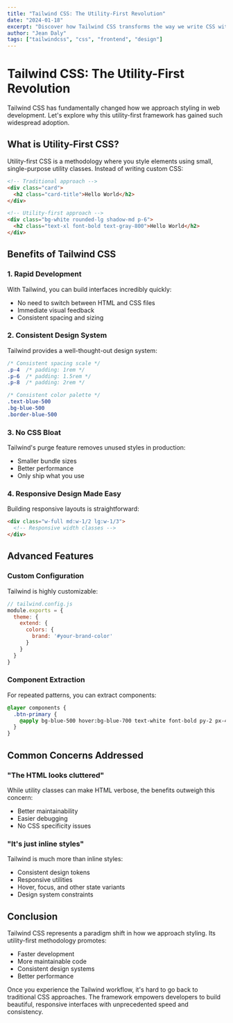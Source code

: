 ```yaml
---
title: "Tailwind CSS: The Utility-First Revolution"
date: "2024-01-18"
excerpt: "Discover how Tailwind CSS transforms the way we write CSS with its utility-first approach and why it's becoming the preferred choice for developers."
author: "Jean Daly"
tags: ["tailwindcss", "css", "frontend", "design"]
---
```


# Tailwind CSS: The Utility-First Revolution

Tailwind CSS has fundamentally changed how we approach styling in web development. Let's explore why this utility-first framework has gained such widespread adoption.

## What is Utility-First CSS?

Utility-first CSS is a methodology where you style elements using small, single-purpose utility classes. Instead of writing custom CSS:

```html
<!-- Traditional approach -->
<div class="card">
  <h2 class="card-title">Hello World</h2>
</div>

<!-- Utility-first approach -->
<div class="bg-white rounded-lg shadow-md p-6">
  <h2 class="text-xl font-bold text-gray-800">Hello World</h2>
</div>
```

## Benefits of Tailwind CSS

### 1. Rapid Development

With Tailwind, you can build interfaces incredibly quickly:

- No need to switch between HTML and CSS files
- Immediate visual feedback
- Consistent spacing and sizing

### 2. Consistent Design System

Tailwind provides a well-thought-out design system:

```css
/* Consistent spacing scale */
.p-4  /* padding: 1rem */
.p-6  /* padding: 1.5rem */
.p-8  /* padding: 2rem */

/* Consistent color palette */
.text-blue-500
.bg-blue-500
.border-blue-500
```

### 3. No CSS Bloat

Tailwind's purge feature removes unused styles in production:

- Smaller bundle sizes
- Better performance
- Only ship what you use

### 4. Responsive Design Made Easy

Building responsive layouts is straightforward:

```html
<div class="w-full md:w-1/2 lg:w-1/3">
  <!-- Responsive width classes -->
</div>
```

## Advanced Features

### Custom Configuration

Tailwind is highly customizable:

```javascript
// tailwind.config.js
module.exports = {
  theme: {
    extend: {
      colors: {
        brand: '#your-brand-color'
      }
    }
  }
}
```

### Component Extraction

For repeated patterns, you can extract components:

```css
@layer components {
  .btn-primary {
    @apply bg-blue-500 hover:bg-blue-700 text-white font-bold py-2 px-4 rounded;
  }
}
```

## Common Concerns Addressed

### "The HTML looks cluttered"

While utility classes can make HTML verbose, the benefits outweigh this concern:

- Better maintainability
- Easier debugging
- No CSS specificity issues

### "It's just inline styles"

Tailwind is much more than inline styles:

- Consistent design tokens
- Responsive utilities
- Hover, focus, and other state variants
- Design system constraints

## Conclusion

Tailwind CSS represents a paradigm shift in how we approach styling. Its utility-first methodology promotes:

- Faster development
- More maintainable code
- Consistent design systems
- Better performance

Once you experience the Tailwind workflow, it's hard to go back to traditional CSS approaches. The framework empowers developers to build beautiful, responsive interfaces with unprecedented speed and consistency.